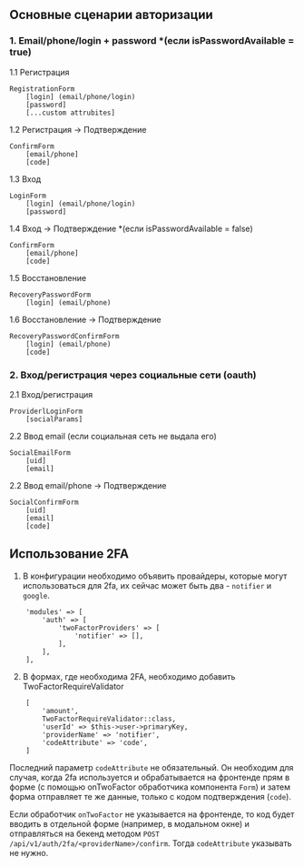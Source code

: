 ## Основные сценарии авторизации

### 1. Email/phone/login + password *(если isPasswordAvailable = true)

1.1 Регистрация

```
RegistrationForm
    [login] (email/phone/login)
    [password]
    [...custom attrubites]
```

1.2 Регистрация -> Подтверждение

```
ConfirmForm
    [email/phone]
    [code]
```

1.3 Вход

```
LoginForm
    [login] (email/phone/login)
    [password]
```

1.4 Вход -> Подтверждение *(если isPasswordAvailable = false)

```
ConfirmForm
    [email/phone]
    [code]
```

1.5 Восстановление

```
RecoveryPasswordForm
    [login] (email/phone)
```

1.6 Восстановление -> Подтверждение

```
RecoveryPasswordConfirmForm
    [login] (email/phone)
    [code]
```


### 2. Вход/регистрация через социальные сети (oauth)

2.1 Вход/регистрация

```
ProviderlLoginForm
    [socialParams]
```

2.2 Ввод email (если социальная сеть не выдала его)

```
SocialEmailForm
    [uid]
    [email]
```

2.2 Ввод email/phone -> Подтверждение

```
SocialConfirmForm
    [uid]
    [email]
    [code]
```

## Использование 2FA

1. В конфигурации необходимо объявить провайдеры, которые могут использоваться для 2fa, их сейчас может быть два - `notifier` и `google`.

```
    'modules' => [
        'auth' => [
            'twoFactorProviders' => [
                'notifier' => [],
            ],
        ],
    ],
```

2. В формах, где необходима 2FA, необходимо добавить TwoFactorRequireValidator

```
    [
        'amount',
        TwoFactorRequireValidator::class,
        'userId' => $this->user->primaryKey,
        'providerName' => 'notifier',
        'codeAttribute' => 'code',
    ]
```

Последний параметр `codeAttribute` не обязательный. Он необходим для случая, когда 2fa используется и обрабатывается
на фронтенде прям в форме (с помощью onTwoFactor обработчика компонента `Form`) и затем форма отправляет те же данные, только с кодом
подтверждения (`code`).

Если обработчик `onTwoFactor` не указывается на фронтенде, то код будет вводить в отдельной форме (например, в модальном окне)
и отправляться на бекенд методом `POST /api/v1/auth/2fa/<providerName>/confirm`. Тогда `codeAttribute` указывать не нужно.